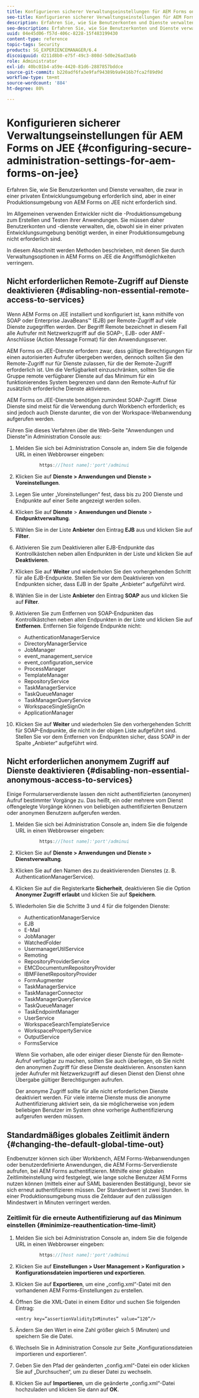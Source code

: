 ```yaml
---
title: Konfigurieren sicherer Verwaltungseinstellungen für AEM Forms on JEE
seo-title: Konfigurieren sicherer Verwaltungseinstellungen für AEM Forms on JEE
description: Erfahren Sie, wie Sie Benutzerkonten und Dienste verwalten, die zwar in einer privaten Entwicklungsumgebung erforderlich sind, aber in einer Produktionsumgebung von AEM Forms on JEE nicht erforderlich sind.
seo-description: Erfahren Sie, wie Sie Benutzerkonten und Dienste verwalten, die zwar in einer privaten Entwicklungsumgebung erforderlich sind, aber in einer Produktionsumgebung von AEM Forms on JEE nicht erforderlich sind.
uuid: 04e45d06-f57d-406c-8228-15f483199430
content-type: reference
topic-tags: Security
products: SG_EXPERIENCEMANAGER/6.4
discoiquuid: d211d8b0-e75f-49c3-808d-5d0e26ad3a6b
role: Administrator
exl-id: 40bc01b4-a59e-4420-81d6-2887857bddce
source-git-commit: b220adf6fa3e9faf94389b9a9416b7fca2f89d9d
workflow-type: tm+mt
source-wordcount: '884'
ht-degree: 80%

---
```


# Konfigurieren sicherer Verwaltungseinstellungen für AEM Forms on JEE {#configuring-secure-administration-settings-for-aem-forms-on-jee}

Erfahren Sie, wie Sie Benutzerkonten und Dienste verwalten, die zwar in einer privaten Entwicklungsumgebung erforderlich sind, aber in einer Produktionsumgebung von AEM Forms on JEE nicht erforderlich sind.

Im Allgemeinen verwenden Entwickler nicht die -Produktionsumgebung zum Erstellen und Testen ihrer Anwendungen. Sie müssen daher Benutzerkonten und -dienste verwalten, die, obwohl sie in einer privaten Entwicklungsumgebung benötigt werden, in einer Produktionsumgebung nicht erforderlich sind.

In diesem Abschnitt werden Methoden beschrieben, mit denen Sie durch Verwaltungsoptionen in AEM Forms on JEE die Angriffsmöglichkeiten verringern.

## Nicht erforderlichen Remote-Zugriff auf Dienste deaktivieren {#disabling-non-essential-remote-access-to-services}

Wenn AEM Forms on JEE installiert und konfiguriert ist, kann mithilfe von SOAP oder Enterprise JavaBeans™ (EJB) per Remote-Zugriff auf viele Dienste zugegriffen werden. Der Begriff Remote bezeichnet in diesem Fall alle Aufrufer mit Netzwerkzugriff auf die SOAP-, EJB- oder AMF-Anschlüsse (Action Message Format) für den Anwendungsserver.

AEM Forms on JEE-Dienste erfordern zwar, dass gültige Berechtigungen für einen autorisierten Aufrufer übergeben werden, dennoch sollten Sie den Remote-Zugriff nur für Dienste zulassen, für die der Remote-Zugriff erforderlich ist. Um die Verfügbarkeit einzuschränken, sollten Sie die Gruppe remote verfügbarer Dienste auf das Minimum für ein funktionierendes System begrenzen und dann den Remote-Aufruf für zusätzlich erforderliche Dienste aktivieren.

AEM Forms on JEE-Dienste benötigen zumindest SOAP-Zugriff. Diese Dienste sind meist für die Verwendung durch Workbench erforderlich; es sind jedoch auch Dienste darunter, die von der Workspace-Webanwendung aufgerufen werden.

Führen Sie dieses Verfahren über die Web-Seite &quot;Anwendungen und Dienste&quot;in Administration Console aus:

1. Melden Sie sich bei Administration Console an, indem Sie die folgende URL in einen Webbrowser eingeben:

   ```java
            https://[host name]:'port'/adminui
   ```

1. Klicken Sie auf **Dienste > Anwendungen und Dienste > Voreinstellungen**.
1. Legen Sie unter „Voreinstellungen“ fest, dass bis zu 200 Dienste und Endpunkte auf einer Seite angezeigt werden sollen.
1. Klicken Sie auf **Dienste** > **Anwendungen und Dienste** > **Endpunktverwaltung**.
1. Wählen Sie in der Liste **Anbieter** den Eintrag **EJB** aus und klicken Sie auf **Filter**.
1. Aktivieren Sie zum Deaktivieren aller EJB-Endpunkte das Kontrollkästchen neben allen Endpunkten in der Liste und klicken Sie auf **Deaktivieren**.
1. Klicken Sie auf **Weiter** und wiederholen Sie den vorhergehenden Schritt für alle EJB-Endpunkte. Stellen Sie vor dem Deaktivieren von Endpunkten sicher, dass EJB in der Spalte „Anbieter“ aufgeführt wird.
1. Wählen Sie in der Liste **Anbieter** den Eintrag **SOAP** aus und klicken Sie auf **Filter**.
1. Aktivieren Sie zum Entfernen von SOAP-Endpunkten das Kontrollkästchen neben allen Endpunkten in der Liste und klicken Sie auf **Entfernen**. Entfernen Sie folgende Endpunkte nicht:

   * AuthenticationManagerService
   * DirectoryManagerService
   * JobManager
   * event_management_service
   * event_configuration_service
   * ProcessManager
   * TemplateManager
   * RepositoryService
   * TaskManagerService
   * TaskQueueManager
   * TaskManagerQueryService
   * WorkspaceSingleSignOn
   * ApplicationManager

1. Klicken Sie auf **Weiter** und wiederholen Sie den vorhergehenden Schritt für SOAP-Endpunkte, die nicht in der obigen Liste aufgeführt sind. Stellen Sie vor dem Entfernen von Endpunkten sicher, dass SOAP in der Spalte „Anbieter“ aufgeführt wird.

## Nicht erforderlichen anonymem Zugriff auf Dienste deaktivieren   {#disabling-non-essential-anonymous-access-to-services}

Einige Formularserverdienste lassen den nicht authentifizierten (anonymen) Aufruf bestimmter Vorgänge zu. Das heißt, ein oder mehrere vom Dienst offengelegte Vorgänge können von beliebigen authentifizierten Benutzern oder anonymen Benutzern aufgerufen werden.

1. Melden Sie sich bei Administration Console an, indem Sie die folgende URL in einen Webbrowser eingeben:

   ```java
            https://[host name]:'port'/adminui
   ```

1. Klicken Sie auf **Dienste > Anwendungen und Dienste > Dienstverwaltung**.
1. Klicken Sie auf den Namen des zu deaktivierenden Dienstes (z. B. AuthenticationManagerService).
1. Klicken Sie auf die Registerkarte **Sicherheit**, deaktivieren Sie die Option **Anonymer Zugriff erlaubt** und klicken Sie auf **Speichern**.
1. Wiederholen Sie die Schritte 3 und 4 für die folgenden Dienste:

   * AuthenticationManagerService
   * EJB
   * E-Mail
   * JobManager
   * WatchedFolder
   * UsermanagerUtilService
   * Remoting
   * RepositoryProviderService
   * EMCDocumentumRepositoryProvider
   * IBMFilenetRepositoryProvider
   * FormAugmenter
   * TaskManagerService
   * TaskManagerConnector
   * TaskManagerQueryService
   * TaskQueueManager
   * TaskEndpointManager
   * UserService
   * WorkspaceSearchTemplateService
   * WorkspacePropertyService
   * OutputService
   * FormsService

   Wenn Sie vorhaben, alle oder einiger dieser Dienste für den Remote-Aufruf verfügbar zu machen, sollten Sie auch überlegen, ob Sie nicht den anonymen Zugriff für diese Dienste deaktivieren. Ansonsten kann jeder Aufrufer mit Netzwerkzugriff auf diesen Dienst den Dienst ohne Übergabe gültiger Berechtigungen aufrufen.

   Der anonyme Zugriff sollte für alle nicht erforderlichen Dienste deaktiviert werden. Für viele interne Dienste muss die anonyme Authentifizierung aktiviert sein, da sie möglicherweise von jedem beliebigen Benutzer im System ohne vorherige Authentifizierung aufgerufen werden müssen.

## Standardmäßiges globales Zeitlimit ändern {#changing-the-default-global-time-out}

Endbenutzer können sich über Workbench, AEM Forms-Webanwendungen oder benutzerdefinierte Anwendungen, die AEM Forms-Serverdienste aufrufen, bei AEM Forms authentifizieren. Mithilfe einer globalen Zeitlimiteinstellung wird festgelegt, wie lange solche Benutzer AEM Forms nutzen können (mittels einer auf SAML basierenden Bestätigung), bevor sie sich erneut authentifizieren müssen. Der Standardwert ist zwei Stunden. In einer Produktionsumgebung muss die Zeitdauer auf den zulässigen Mindestwert in Minuten verringert werden.

### Zeitlimit für die erneute Authentifizierung auf das Minimum einstellen  {#minimize-reauthentication-time-limit}

1. Melden Sie sich bei Administration Console an, indem Sie die folgende URL in einen Webbrowser eingeben:

   ```java
            https://[host name]:'port'/adminui
   ```

1. Klicken Sie auf **Einstellungen > User Management > Konfiguration > Konfigurationsdateien importieren und exportieren**.
1. Klicken Sie auf **Exportieren**, um eine „config.xml“-Datei mit den vorhandenen AEM Forms-Einstellungen zu erstellen.
1. Öffnen Sie die XML-Datei in einem Editor und suchen Sie folgenden Eintrag:

   `<entry key=”assertionValidityInMinutes” value=”120”/>`

1. Ändern Sie den Wert in eine Zahl größer gleich 5 (Minuten) und speichern Sie die Datei.
1. Wechseln Sie in Administration Console zur Seite „Konfigurationsdateien importieren und exportieren“.
1. Geben Sie den Pfad der geänderten „config.xml“-Datei ein oder klicken Sie auf „Durchsuchen“, um zu dieser Datei zu wechseln.
1. Klicken Sie auf **Importieren**, um die geänderte „config.xml“-Datei hochzuladen und klicken Sie dann auf **OK**.
